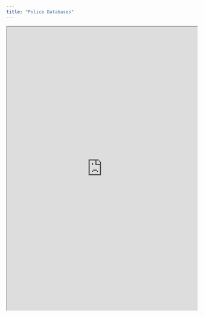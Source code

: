 ```yaml
---
title: "Police Databases"
---
```




<iframe height="750" width="100%" src="https://ewelton.github.io/ktest/wiki.html#Police%20Databases"></iframe>
